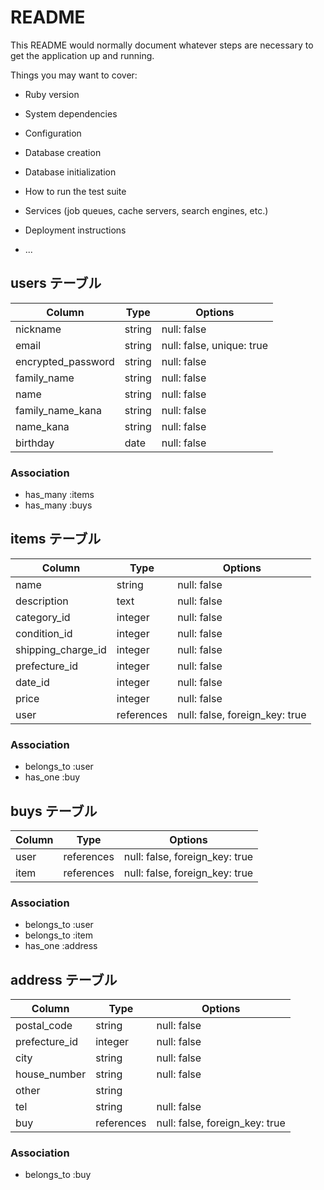 # README

This README would normally document whatever steps are necessary to get the
application up and running.

Things you may want to cover:

* Ruby version

* System dependencies

* Configuration

* Database creation

* Database initialization

* How to run the test suite

* Services (job queues, cache servers, search engines, etc.)

* Deployment instructions

* ...

## users テーブル

|Column             |Type   |Options                   |
|-------------------|-------|--------------------------|
|nickname           |string |null: false               |
|email              |string |null: false, unique: true |
|encrypted_password |string |null: false               |
|family_name        |string |null: false               |
|name               |string |null: false               |
|family_name_kana   |string |null: false               |
|name_kana          |string |null: false               |
|birthday           |date   |null: false               |

### Association

- has_many :items
- has_many :buys


## items テーブル

|Column             |Type       |Options                        |
|-------------------|-----------|-------------------------------|
|name               |string     |null: false                    |
|description        |text       |null: false                    |
|category_id        |integer    |null: false                    |
|condition_id       |integer    |null: false                    |
|shipping_charge_id |integer    |null: false                    |
|prefecture_id      |integer    |null: false                    |
|date_id            |integer    |null: false                    |
|price              |integer    |null: false                    |
|user               |references |null: false, foreign_key: true |

### Association

- belongs_to :user 
- has_one :buy


## buys テーブル

|Column |Type       |Options                        |
|-------|-----------|-------------------------------|
|user   |references |null: false, foreign_key: true |
|item   |references |null: false, foreign_key: true |

### Association

- belongs_to :user
- belongs_to :item
- has_one :address


## address テーブル

|Column        |Type       |Options                        |
|--------------|-----------|-------------------------------|
|postal_code   |string     |null: false                    |
|prefecture_id |integer    |null: false                    |
|city          |string     |null: false                    |
|house_number  |string     |null: false                    |
|other         |string     |                               |
|tel           |string     |null: false                    |
|buy           |references |null: false, foreign_key: true |


### Association

- belongs_to :buy

